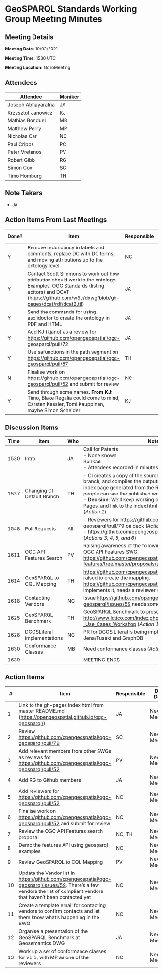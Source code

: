 # GeoSPARQL Standards Working Group Meeting Minutes
## Meeting Details
**Meeting Date:** 10/02/2021

**Meeting Time:** 1530 UTC

**Meeting Location:** GoToMeeting  

## Attendees
Attendee | Moniker |
---- | ---- |
Joseph Abhayaratna | JA |
Krzysztof Janowicz | KJ |
Mathias Bonduel | MB |
Matthew Perry | MP |
Nicholas Car | NC |
Paul Cripps | PC |
Peter Vretanos | PV |
Robert Gibb | RG |
Simon Cox | SC |
Timo Homburg | TH |

## Note Takers
- JA

## Action Items From Last Meetings
Done? | Item | Responsible | Due Date |
---- | ---- | ---- | ---- |
Y | Remove redundancy in labels and comments, replace DC with DC terms, and moving attributions up to the ontology level | NC | Next Meeting |
Y | Contact Scott Simmons to work out how attribution should work in the ontology. Examples: OGC Standards (listing editors) and DCAT (https://github.com/w3c/dxwg/blob/gh-pages/dcat/rdf/dcat2.ttl) | JA | Next Meeting |
Y | Send the commands for using asciidoctor to create the ontology in PDF and HTML | JA | Next Meeting |
Y | Add KJ (kjano) as a review for https://github.com/opengeospatial/ogc-geosparql/pull/72 | JA | Done in Meeting |
Y | Use safunctions in the path segment on https://github.com/opengeospatial/ogc-geosparql/pull/57 | TH | Next Meeting |
N | Finalise work on https://github.com/opengeospatial/ogc-geosparql/pull/52 and submit for review | NC | Next Meeting |
Y | Send through some names. **From KJ:** Timo, Blake Regalia could come to mind, Carsten Kessler, Tomi Kauppinen, maybe Simon Scheider | KJ | Done in Meeting |

## Discussion Items
Time | Item | Who | Notes |
---- | ---- | ---- | ---- |
1530 | Intro | JA | Call for Patents <BR/> - None known <BR/> Roll Call <BR/> - Attendees recorded in minutes |
1537 | Changing CI Default Branch | TH | - CI creates a copy of the source files in the gh-pages branch, and compiles the outputs there. We’d like to link to the index page generated from the README.md in master so that people can see the published working <BR/> - **Decision**: We’ll keep working on master, enable GitHub Pages, and link to the index.html from that in the README.md (*Action 1*) |
1548 | Pull Requests | All | - Reviewers for https://github.com/opengeospatial/ogc-geosparql/pull/79 on deck (*Action 2*) <BR/> - https://github.com/opengeospatial/ogc-geosparql/pull/52 (*Actions 3, 4, 5, and 6*) |
1611 | OGC API Features Search | PV | Raising awareness of the following proposal for search in the OGC API Features SWG. https://github.com/opengeospatial/ogcapi-features/tree/master/proposals/search (*Actions 7 and 8*) |
1614 | GeoSPARQL to CQL Mapping | TH | https://github.com/opengeospatial/ogc-geosparql/issues/44 raised to create the mapping. https://github.com/opengeospatial/ogc-geosparql/pull/68 implements it, needs a reviewer (*Action 9*) |
1618 | Contacting Vendors | NC | Issue https://github.com/opengeospatial/ogc-geosparql/issues/59 needs some love (*Actions 10 and 11*) |
1625 | GeoSPARQL Benchmark | TH | GeoSPARQL Benchmark to presented here: http://www.lotico.com/index.php/Semantic_GeoSpatial_Web_-_Use_Cases_Workshop (*Action 12*) |
1628 | DGGSLiteral implementations | NC | PR for DGGS Literal is being implemented as extensions for Jena/Fuseki and GraphDB |
1630 | Conformance Classes | MB | Need conformance classes (*Action 13*)
1639 | | | MEETING ENDS |

## Action Items
\# | Item | Responsible | Due Date |
---- | ---- | ---- | ---- |
1 | Link to the gh-pages index.html from master README.md (https://opengeospatial.github.io/ogc-geosparql/) | JA | Next Meeting |
2 | Review https://github.com/opengeospatial/ogc-geosparql/pull/79 | SC | Next Meeting |
3 | Add relevant members from other SWGs as reviews for https://github.com/opengeospatial/ogc-geosparql/pull/52 | PV | Next Meeting |
4 | Add RG to Github members | JA | Next Meeting |
5 | Add reviewers for https://github.com/opengeospatial/ogc-geosparql/pull/52 | NC | Next Meeting |
6 | Finalise work on https://github.com/opengeospatial/ogc-geosparql/pull/52 and submit for review | NC | Next Meeting |
7 | Review the OGC API Features search proposal | NC, TH | Next Meeting |
8 | Demo the features API using geosparql examples | NC | Next Meeting |
9 | Review GeoSPARQL to CQL Mapping | PV | Next Meeting |
10 | Update the Vendor list in https://github.com/opengeospatial/ogc-geosparql/issues/59. There’s a few vendors the list of compliant vendors that haven’t been contacted yet | NC | Next Meeting |
11 | Create a template email for contacting vendors to confirm contacts and let them know what’s happening in the SWG | NC | Next Meeting |
12 | Organise a presentation of the GeoSPARQL Benchmark at Geosemantics DWG | JA | Next Meeting |
13 | Work up a set of conformance classes for v1.1, with MP as one of the reviewers | NC | Next Meeting |

